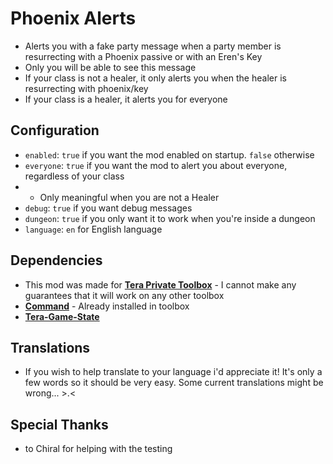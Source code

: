 # Phoenix Alerts
- Alerts you with a fake party message when a party member is resurrecting with a Phoenix passive or with an Eren's Key
- Only you will be able to see this message
- If your class is not a healer, it only alerts you when the healer is resurrecting with phoenix/key
- If your class is a healer, it alerts you for everyone

## Configuration
- `enabled`: `true` if you want the mod enabled on startup. `false` otherwise
- `everyone`: `true` if you want the mod to alert you about everyone, regardless of your class
- - Only meaningful when you are not a Healer
- `debug`: `true` if you want debug messages
- `dungeon`: `true` if you only want it to work when you're inside a dungeon
- `language`: `en` for English language

## Dependencies
- This mod was made for **[Tera Private Toolbox](https://github.com/tera-private-toolbox/tera-toolbox)** - I cannot make any guarantees that it will work on any other toolbox
- **[Command](https://github.com/tera-private-toolbox/command)** - Already installed in toolbox
- **[Tera-Game-State](https://github.com/tera-private-toolbox/tera-game-state)**

## Translations
- If you wish to help translate to your language i'd appreciate it! It's only a few words so it should be very easy. Some current translations might be wrong... >.<

## Special Thanks
- to Chiral for helping with the testing